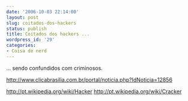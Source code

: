 ```yaml
---
date: '2006-10-03 22:14:00'
layout: post
slug: coitados-dos-hackers
status: publish
title: Coitados dos hackers ...
wordpress_id: '29'
categories:
- Coisa de nerd
---
```


... sendo confundidos com criminosos.

http://www.clicabrasilia.com.br/portal/noticia.php?IdNoticia=12856

http://pt.wikipedia.org/wiki/Hacker
http://pt.wikipedia.org/wiki/Cracker
